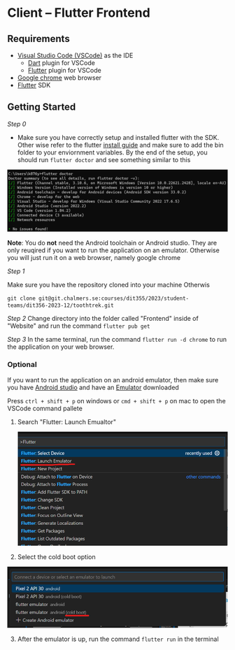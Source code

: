 # Client – Flutter Frontend
## Requirements

* [Visual Studio Code (VSCode)](https://code.visualstudio.com/download) as the IDE
  * [Dart](vscode:extension/Dart-Code.dart-code) plugin for VSCode
  * [Flutter](vscode:extension/Dart-Code.flutter) plugin for VSCode
* [Google chrome](https://www.google.com/chrome/) web browser
* [Flutter](https://docs.flutter.dev/get-started/install) SDK


## Getting Started
*Step 0*
- Make sure you have correctly setup and installed flutter with the SDK. Other wise refer to the flutter [install guide](https://docs.flutter.dev/get-started/install) and make sure to add the bin folder to your enviornment variables. 
By the end of the setup, you should run ```flutter doctor``` and see something similar to this

![Flutter doctor result](readme_assets/image.png)

**Note**: You do __not__ need the Android toolchain or Android studio. They are only reuqired if you want to run the application on an emulator. Otherwise you will just run it on a web browser, namely google chrome

*Step 1*

Make sure you have the repository cloned into your machine Otherwis
```
git clone git@git.chalmers.se:courses/dit355/2023/student-teams/dit356-2023-12/toothtrek.git
```

*Step 2*
Change directory into the folder called "Frontend" inside of "Website" and run the command ```flutter pub get```

*Step 3*
In the same terminal, run the command ```flutter run -d chrome``` to run the application on your web browser.

### Optional
If you want to run the application on an android emulator, then make sure you have [Android studio](https://developer.android.com/studio) and have an [Emulator](https://developer.android.com/design-for-safety/privacy-sandbox/download#:~:text=In%20Android%20Studio%2C%20go%20to,it%20isn't%20already%20installed.) downloaded

Press ```ctrl + shift + p``` on windows or ```cmd + shift + p``` on mac to open the VSCode command pallete 

1. Search "Flutter: Launch Emualtor"
   
   ![Alt text](readme_assets/image-1.png)

2. Select the cold boot option 

![Alt text](readme_assets/image-2.png)

3. After the emulator is up, run the command ```flutter run``` in the terminal
